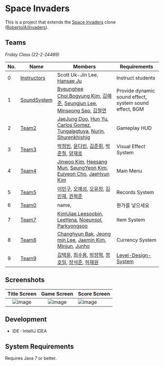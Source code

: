 # Space Invaders

This is a project that extends the [Space Invaders](https://en.wikipedia.org/wiki/Space_Invaders) clone ([RobertoIA/Invaders](https://github.com/RobertoIA/Invaders)).

## Teams
_Friday Class (22-2-24469)_

| No. | Name        | Members                     | Requirements      |   
|-----|-------------|-----------------------------|-------------------|
| 0   | [Instructors](teams/instructors.md) | Scott Uk-Jin Lee, [Hansae Ju](https://github.com/Verssae/Verssae) | Instruct students |  
| 1   |[SoundSystem](teams/SoundSystem.md)    | [Byeunghee Choi](https://github.com/Byeunghee02/Byeunghee02),[Bogyung Kim](https://github.com/mayb00/mayb00), [김예준](https://github.com/dpwns/dpwns/blob/main/README.md), [Seungjun Lee](https://github.com/bigham920/bigham920/blob/main/README.md), [Minseong Seo](https://github.com/minseong0609/minseong0609), [김철연](https://github.com/kcyoow/kcyoow/blob/main/README.md)      | Provide dynamic sound effect, system sound effect, BGM |
| 2   |[Team2](teams/team2.md)    | [JaeJung Doo](https://github.com/gbtwld/gbtwld.git), [Hun Yu](https://github.com/yu00hun/yu00hun), [Carlos Gomez](https://github.com/CarlosGomezT/CarlosGomezT.git), [Tungalagtuya](https://github.com/Tungaa0523/Tuya.git), [Nurin](https://github.com/Nurin2001/Nurin2001.git), [Shurenkhishig](https://github.com/shuree-sour/shuree-sour) | Gameplay HUD |
| 3   |[Team3](teams/Apple.md)    | [박정빈](https://github.com/dev-jjjjjeong-bin/dev-jjjjjeong-bin), [윤다빈](https://github.com/Dabeen-Yun), [김준휘](https://github.com/kimkimjunjun/kimkimjunjun), [박준철](https://github.com/qkrwnscjf/qkrwnscjf), [양재호](https://github.com/Jae12ho/Jae12ho) | Visual Effect System |
| 4   |[Team4](teams/team4.md)    | [Jinwoo Kim](https://github.com/KimJinWoo5602/KimJinWoo5602), [Heesang Mun](https://github.com/sang0429/sang0429), [SeungYeon Kim](https://github.com/kseungy/kseungy), [Euiyeon Cho](https://github.com/euiyeon1/euiyeon1), [JaeHyun Kim](https://github.com/skqnfekqnf/skqnfekqnf) | Main Menu |
| 5   |[Team5](teams/team5.md)    | [이민구](https://github.com/dlalsrn/dlalsrn), [오예성](https://github.com/yeseong33/yeseong33/blob/main/README.md), [오유정](https://github.com/21yuyu99/21yuyu99.git), [김민재](https://github.com/MinJae00/MinJae00), [권혁준](https://github.com/oncsr/oncsr)           | Records System |
| 6   |[Team0](teams/team0.md)    | name,           | 뭔가를 넣으세요 |
| 7   |[Team7](teams/team7.md)    | [KimUjae](https://github.com/kimujae/kimujae),[Leesoobin](https://github.com/dahlia0916/dahlia0916), [LeeYena](https://github.com/TEDIII/TEDIII.git), [Noeunsol](https://github.com/Noeunsol/No-eunsol), [Parkyongsoo](https://github.com/yppp33/yppp33.git)        | Item System |
| 8   |[Team8](teams/team8.md)    | [Changhyun Bak](https://github.com/Kid-Chang/Kid-Chang), [Jeong min Lee](https://github.com/a-pho/a-pho), [Jaemin Kim](https://github.com/Jaemin0730/Jaemin0730), [Minjun](https://github.com/iwtkmn0219), [Junho](https://github.com/rhdqor213/rhdqor213)   | Currency System | 
| 9   |[Team9](teams/team9.md)   | [김택윤](https://github.com/GoodTY/GoodTY), [최수용](https://github.com/dpfprtus/dpfprtus), [박정혁](https://github.com/JHPark0906/JHPark0906), [정호일](https://github.com/lavi02), [장석준](https://github.com/JSeokjun/JSeokjun), [허재원](https://github.com/johnhuh619/johnhuh619) | [Level-Design-System](teams/team9.md) |



## Screenshots
 

Title Screen               |  Game Screen              | Score Screen
:-------------------------:|:-------------------------:|:---------
![image](https://user-images.githubusercontent.com/69495129/136980139-7ad6adab-3f11-4711-b0a6-341080aa3361.png)   |  ![image](https://user-images.githubusercontent.com/69495129/136980236-c5d9ef85-f09a-47a7-b9d9-948f7b624002.png)|![image](https://user-images.githubusercontent.com/69495129/136980681-93dcadaf-08cb-48d8-90c9-68c651a115c9.png)


## Development

- IDE : IntelliJ IDEA


## System Requirements
Requires Java 7 or better.
